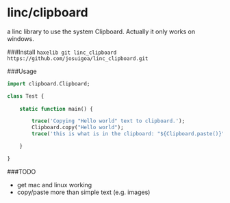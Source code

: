 # linc/clipboard
a linc library to use the system Clipboard. Actually it only works on windows.

###Install
`haxelib git linc_clipboard https://github.com/josuigoa/linc_clipboard.git`

###Usage
```haxe
import clipboard.Clipboard;

class Test {
        
    static function main() {

    	trace('Copying "Hello world" text to clipboard.');
    	Clipboard.copy("Hello world");
    	trace('this is what is in the clipboard: "${Clipboard.paste()}"');

    }

}
```

###TODO
* get mac and linux working
* copy/paste more than simple text (e.g. images)
